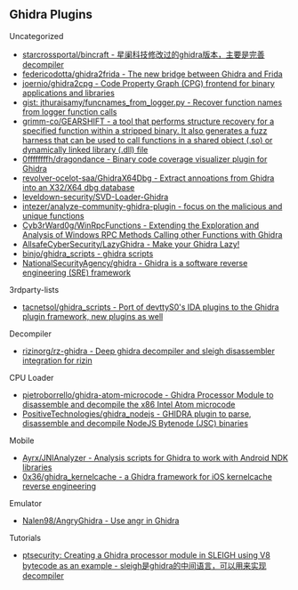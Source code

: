 ## Ghidra Plugins

Uncategorized

* [starcrossportal/bincraft - 星阑科技修改过的ghidra版本，主要是完善decompiler](https://github.com/starcrossportal/bincraft)
* [federicodotta/ghidra2frida - The new bridge between Ghidra and Frida](https://github.com/federicodotta/ghidra2frida)
* [joernio/ghidra2cpg - Code Property Graph (CPG) frontend for binary applications and libraries](https://github.com/joernio/ghidra2cpg)
* [gist: jthuraisamy/funcnames_from_logger.py - Recover function names from logger function calls](https://gist.github.com/jthuraisamy/7142c40e03e32892a02e3f0329f6355f)
* [grimm-co/GEARSHIFT - a tool that performs structure recovery for a specified function within a stripped binary. It also generates a fuzz harness that can be used to call functions in a shared object (.so) or dynamically linked library (.dll) file](https://github.com/grimm-co/GEARSHIFT)
* [0ffffffffh/dragondance - Binary code coverage visualizer plugin for Ghidra](https://github.com/0ffffffffh/dragondance)
* [revolver-ocelot-saa/GhidraX64Dbg - Extract annoations from Ghidra into an X32/X64 dbg database](https://github.com/revolver-ocelot-saa/GhidraX64Dbg)
* [leveldown-security/SVD-Loader-Ghidra](https://github.com/leveldown-security/SVD-Loader-Ghidra)
* [intezer/analyze-community-ghidra-plugin - focus on the malicious and unique functions](https://github.com/intezer/analyze-community-ghidra-plugin)
* [Cyb3rWard0g/WinRpcFunctions - Extending the Exploration and Analysis of Windows RPC Methods Calling other Functions with Ghidra](https://github.com/Cyb3rWard0g/WinRpcFunctions)
* [AllsafeCyberSecurity/LazyGhidra - Make your Ghidra Lazy!](https://github.com/AllsafeCyberSecurity/LazyGhidra)
* [binjo/ghidra_scripts - ghidra scripts](https://github.com/binjo/ghidra_scripts)
* [NationalSecurityAgency/ghidra - Ghidra is a software reverse engineering (SRE) framework](https://github.com/NationalSecurityAgency/ghidra)

3rdparty-lists

* [tacnetsol/ghidra_scripts - Port of devttyS0's IDA plugins to the Ghidra plugin framework, new plugins as well](https://github.com/tacnetsol/ghidra_scripts)

Decompiler

* [rizinorg/rz-ghidra - Deep ghidra decompiler and sleigh disassembler integration for rizin](https://github.com/rizinorg/rz-ghidra)

CPU Loader

* [pietroborrello/ghidra-atom-microcode - Ghidra Processor Module to disassemble and decompile the x86 Intel Atom microcode](https://github.com/pietroborrello/ghidra-atom-microcode)
* [PositiveTechnologies/ghidra_nodejs - GHIDRA plugin to parse, disassemble and decompile NodeJS Bytenode (JSC) binaries](https://github.com/PositiveTechnologies/ghidra_nodejs)

Mobile

* [Ayrx/JNIAnalyzer - Analysis scripts for Ghidra to work with Android NDK libraries](https://github.com/Ayrx/JNIAnalyzer)
* [0x36/ghidra_kernelcache - a Ghidra framework for iOS kernelcache reverse engineering](https://github.com/0x36/ghidra_kernelcache)

Emulator

* [Nalen98/AngryGhidra - Use angr in Ghidra](https://github.com/Nalen98/AngryGhidra)

Tutorials

* [ptsecurity: Creating a Ghidra processor module in SLEIGH using V8 bytecode as an example - sleigh是ghidra的中间语言，可以用来实现decompiler](https://swarm.ptsecurity.com/creating-a-ghidra-processor-module-in-sleigh-using-v8-bytecode-as-an-example/)

